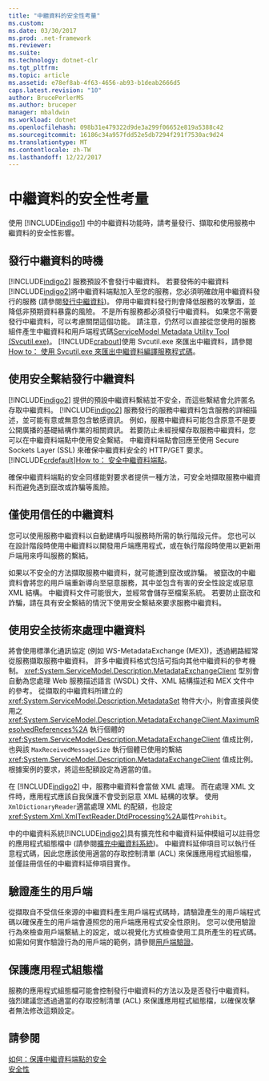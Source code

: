 ```yaml
---
title: "中繼資料的安全性考量"
ms.custom: 
ms.date: 03/30/2017
ms.prod: .net-framework
ms.reviewer: 
ms.suite: 
ms.technology: dotnet-clr
ms.tgt_pltfrm: 
ms.topic: article
ms.assetid: e78ef8ab-4f63-4656-ab93-b1deab2666d5
caps.latest.revision: "10"
author: BrucePerlerMS
ms.author: bruceper
manager: mbaldwin
ms.workload: dotnet
ms.openlocfilehash: 098b31e479322d9de3a299f06652e819a5388c42
ms.sourcegitcommit: 16186c34a957fdd52e5db7294f291f7530ac9d24
ms.translationtype: MT
ms.contentlocale: zh-TW
ms.lasthandoff: 12/22/2017
---
```

# <a name="security-considerations-with-metadata"></a>中繼資料的安全性考量
使用 [!INCLUDE[indigo1](../../../../includes/indigo1-md.md)] 中的中繼資料功能時，請考量發行、擷取和使用服務中繼資料的安全性影響。  
  
## <a name="when-to-publish-metadata"></a>發行中繼資料的時機  
 [!INCLUDE[indigo2](../../../../includes/indigo2-md.md)] 服務預設不會發行中繼資料。 若要發佈的中繼資料[!INCLUDE[indigo2](../../../../includes/indigo2-md.md)]將中繼資料端點加入至您的服務，您必須明確啟用中繼資料發行的服務 (請參閱[發行中繼資料](../../../../docs/framework/wcf/feature-details/publishing-metadata.md))。 停用中繼資料發行則會降低服務的攻擊面，並降低非預期資料暴露的風險。 不是所有服務都必須發行中繼資料。 如果您不需要發行中繼資料，可以考慮關閉這個功能。 請注意，仍然可以直接從您使用的服務組件產生中繼資料和用戶端程式碼[ServiceModel Metadata Utility Tool (Svcutil.exe)](../../../../docs/framework/wcf/servicemodel-metadata-utility-tool-svcutil-exe.md)。 [!INCLUDE[crabout](../../../../includes/crabout-md.md)]使用 Svcutil.exe 來匯出中繼資料，請參閱[How to： 使用 Svcutil.exe 來匯出中繼資料編譯服務程式碼](../../../../docs/framework/wcf/feature-details/how-to-use-svcutil-exe-to-export-metadata-from-compiled-service-code.md)。  
  
## <a name="publishing-metadata-using-a-secure-binding"></a>使用安全繫結發行中繼資料  
 [!INCLUDE[indigo2](../../../../includes/indigo2-md.md)] 提供的預設中繼資料繫結並不安全，而這些繫結會允許匿名存取中繼資料。 [!INCLUDE[indigo2](../../../../includes/indigo2-md.md)] 服務發行的服務中繼資料包含服務的詳細描述，並可能有意或無意包含敏感資訊。 例如，服務中繼資料可能包含原意不是要公開廣播的基礎結構作業的相關資訊。 若要防止未經授權存取服務中繼資料，您可以在中繼資料端點中使用安全繫結。 中繼資料端點會回應至使用 Secure Sockets Layer (SSL) 來確保中繼資料安全的 HTTP/GET 要求。 [!INCLUDE[crdefault](../../../../includes/crdefault-md.md)][How to： 安全中繼資料端點](../../../../docs/framework/wcf/feature-details/how-to-secure-metadata-endpoints.md)。  
  
 確保中繼資料端點的安全同樣能對要求者提供一種方法，可安全地擷取服務中繼資料而避免遇到竄改或詐騙等風險。  
  
## <a name="using-only-trusted-metadata"></a>僅使用信任的中繼資料  
 您可以使用服務中繼資料以自動建構呼叫服務時所需的執行階段元件。 您也可以在設計階段時使用中繼資料以開發用戶端應用程式，或在執行階段時使用以更新用戶端用來呼叫服務的繫結。  
  
 如果以不安全的方法擷取服務中繼資料，就可能遭到竄改或詐騙。 被竄改的中繼資料會將您的用戶端重新導向至惡意服務，其中並包含有害的安全性設定或惡意 XML 結構。 中繼資料文件可能很大，並經常會儲存至檔案系統。 若要防止竄改和詐騙，請在具有安全繫結的情況下使用安全繫結來要求服務中繼資料。  
  
## <a name="using-safe-techniques-for-processing-metadata"></a>使用安全技術來處理中繼資料  
 將會使用標準化通訊協定 (例如 WS-MetadataExchange (MEX))，透過網路經常從服務擷取服務中繼資料。 許多中繼資料格式包括可指向其他中繼資料的參考機制。 <xref:System.ServiceModel.Description.MetadataExchangeClient> 型別會自動為您處理 Web 服務描述語言 (WSDL) 文件、XML 結構描述和 MEX 文件中的參考。 從擷取的中繼資料所建立的 <xref:System.ServiceModel.Description.MetadataSet> 物件大小，則會直接與使用之 <xref:System.ServiceModel.Description.MetadataExchangeClient.MaximumResolvedReferences%2A> 執行個體的 <xref:System.ServiceModel.Description.MetadataExchangeClient> 值成比例，也與該 `MaxReceivedMessageSize` 執行個體已使用的繫結 <xref:System.ServiceModel.Description.MetadataExchangeClient> 值成比例。 根據案例的要求，將這些配額設定為適當的值。  
  
 在 [!INCLUDE[indigo2](../../../../includes/indigo2-md.md)] 中，服務中繼資料會當做 XML 處理。 而在處理 XML 文件時，應用程式應該自我保護不會受到惡意 XML 結構的攻擊。 使用`XmlDictionaryReader`適當處理 XML 的配額，也設定<xref:System.Xml.XmlTextReader.DtdProcessing%2A>屬性`Prohibit`。  
  
 中的中繼資料系統[!INCLUDE[indigo2](../../../../includes/indigo2-md.md)]具有擴充性和中繼資料延伸模組可以註冊您的應用程式組態檔中 (請參閱[擴充中繼資料系統](../../../../docs/framework/wcf/extending/extending-the-metadata-system.md))。 中繼資料延伸項目可以執行任意程式碼，因此您應該使用適當的存取控制清單 (ACL) 來保護應用程式組態檔，並僅註冊信任的中繼資料延伸項目實作。  
  
## <a name="validating-generated-clients"></a>驗證產生的用戶端  
 從擷取自不受信任來源的中繼資料產生用戶端程式碼時，請驗證產生的用戶端程式碼以確保產生的用戶端會遵照您的用戶端應用程式安全性原則。 您可以使用驗證行為來檢查用戶端繫結上的設定，或以視覺化方式檢查使用工具所產生的程式碼。 如需如何實作驗證行為的用戶端的範例，請參閱[用戶端驗證](../../../../docs/framework/wcf/samples/client-validation.md)。  
  
## <a name="protecting-application-configuration-files"></a>保護應用程式組態檔  
 服務的應用程式組態檔可能會控制發行中繼資料的方法以及是否發行中繼資料。 強烈建議您透過適當的存取控制清單 (ACL) 來保護應用程式組態檔，以確保攻擊者無法修改這類設定。  
  
## <a name="see-also"></a>請參閱  
 [如何：保護中繼資料端點的安全](../../../../docs/framework/wcf/feature-details/how-to-secure-metadata-endpoints.md)  
 [安全性](../../../../docs/framework/wcf/feature-details/security.md)
